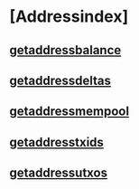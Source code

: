 # [Addressindex]
## [getaddressbalance](getaddressbalance.md)
## [getaddressdeltas](getaddressdeltas.md)
## [getaddressmempool](getaddressmempool.md)
## [getaddresstxids](getaddresstxids.md)
## [getaddressutxos](getaddressutxos.md)
